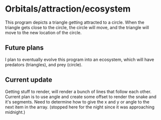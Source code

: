 # Orbitals/attraction/ecosystem

This program depicts a triangle getting attracted to a circle. When the triangle gets close to the circle, the circle will move, and the triangle will move to the new location of the circle.

## Future plans

I plan to eventually evolve this program into an ecosystem, which will have predators (triangles), and prey (circle).

## Current update

Getting stuff to render, will render a bunch of lines that follow each other. Current plan is to use angle and create some offset to render the snake and it's segments. Need to determine how to give the x and y or angle to the next item in the array. (stopped here for the night since it was approaching midnight.) 
